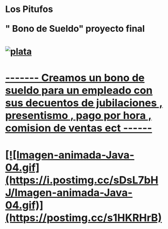 <h1> Los Pitufos 
  
 " Bono de Sueldo"  proyecto final <h1>




<a href='https://postimages.org/' target='_blank'><img src='https://i.postimg.cc/sDStMG3p/plata.webp' border='0' alt='plata'/></a><br /><a href='https://postimages.org/es/'>




<h3>------- Creamos un bono de sueldo para un empleado con sus decuentos de jubilaciones , presentismo , pago por hora , comision de ventas ect   ------<h3>
  
  <div>
 [![Imagen-animada-Java-04.gif](https://i.postimg.cc/sDsL7bHJ/Imagen-animada-Java-04.gif)](https://postimg.cc/s1HKRHrB)
<div>
